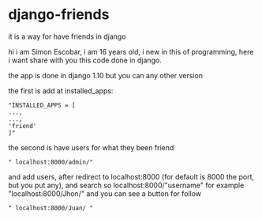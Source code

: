 # django-friends
it is a way for have friends in django

hi i am Simon Escobar, i am 16 years old, i new in this of programming, here i want share with you this code done in django.

the app is done in django 1.10 but you can any other version

the first is add at installed_apps:

    "INSTALLED_APPS = [
    ...,
    ...,
    'friend'
    ]"
    
the second is have users for what they been friend


    " localhost:8000/admin/"
    
    
and add users, after redirect to localhost:8000 (for default is 8000 the port, but you put any), and search so localhost:8000/"username" 
for example "localhost:8000/Jhon/" and you can see a button for follow

    " localhost:8000/Juan/ "
